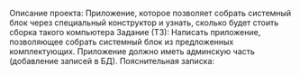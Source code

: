 Описание проекта: Приложение, которое позволяет собрать системный блок через специальный конструктор и узнать, сколько будет стоить сборка такого компьютера
Задание (ТЗ): Написать приложение, позволяющее собрать системный блок из предложенных комплектующих. Приложение должно иметь админскую часть (добавление записей в БД).
Пояснительная записка: 
